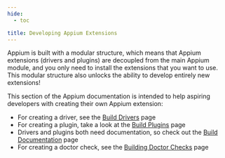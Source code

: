 ```yaml
---
hide:
  - toc

title: Developing Appium Extensions
---
```


Appium is built with a modular structure, which means that Appium extensions (drivers and plugins)
are decoupled from the main Appium module, and you only need to install the extensions that you
want to use. This modular structure also unlocks the ability to develop entirely new extensions!

This section of the Appium documentation is intended to help aspiring developers with creating their
own Appium extension:

* For creating a driver, see the [Build Drivers](./build-drivers.md) page
* For creating a plugin, take a look at the [Build Plugins](build-plugins.md) page
* Drivers and plugins both need documentation, so check out the [Build Documentation](./build-docs.md) page
* For creating a doctor check, see the [Building Doctor Checks](./build-doctor-checks.md) page
